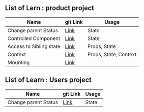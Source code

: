 ## List of Lern : product project

| Name                    | git Link                                                                                     | Usage                 |
| ----------------------- | -------------------------------------------------------------------------------------------- | --------------------- |
| Change parent Status    | [Link](https://github.com/sajjad-10/react-zero-to-hero-doc/tree/master/change-parent-status) | State                 |
| Controlled Component    | [Link](https://github.com/sajjad-10/react-zero-to-hero-doc/tree/master/controlled-component) | State                 |
| Access to Sibling state | [Link](https://github.com/sajjad-10)                                                         | Props, State          |
| Context                 | [Link](https://github.com/sajjad-10)                                                         | Props, State, Context |
| Mounting                | [Link](https://github.com/sajjad-10)                                                         |  |


## List of Learn : Users project

| Name                    | git Link                                                                                     | Usage                 |
| ----------------------- | -------------------------------------------------------------------------------------------- | --------------------- |
| Change parent Status    | [Link](https://github.com/sajjad-10/react-zero-to-hero-doc/tree/master/change-parent-status) | State                 |
